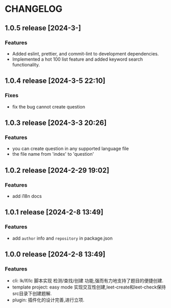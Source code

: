 # CHANGELOG
## 1.0.5 release  [2024-3-]

### Features

- Added eslint, prettier, and commit-lint to development dependencies.
- Implemented a hot 100 list feature and added keyword search functionality.

## 1.0.4 release  [2024-3-5 22:10]

### Fixes

- fix the bug cannot create question

## 1.0.3 release [2024-3-3 20:26]

### Features

- you can create question in any supported language file
- the file name from 'index' to 'question'

## 1.0.2 release [2024-2-29 19:02]

### Features

- add i18n docs

## 1.0.1 release [2024-2-8 13:49]

### Features

- add `author` info and `repository` in package.json

## 1.0.0 release [2024-2-8 13:49]

### Features

- cli: lk/lf/lc 脚本实现 检测/查找/创建 功能,强而有力地支持了题目的便捷创建.
- template project: easy mode 实现交互性创建,leet-create和leet-check保持src目录下创建题解.
- plugin: 插件化的设计完善,进行立项.
